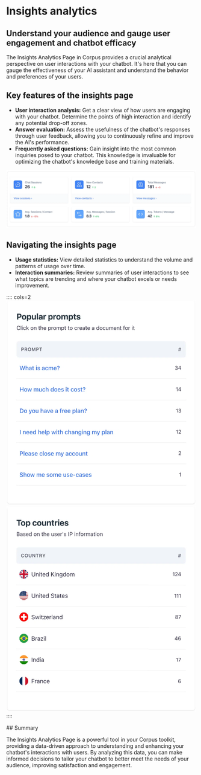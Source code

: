 # Insights analytics
## Understand your audience and gauge user engagement and chatbot efficacy

The Insights Analytics Page in Corpus provides a crucial analytical perspective on user interactions with your chatbot. It's here that you can gauge the effectiveness of your AI assistant and understand the behavior and preferences of your users.

## Key features of the insights page

- **User interaction analysis:** Get a clear view of how users are engaging with your chatbot. Determine the points of high interaction and identify any potential drop-off zones.
- **Answer evaluation:** Assess the usefulness of the chatbot's responses through user feedback, allowing you to continuously refine and improve the AI's performance.
- **Frequently asked questions:** Gain insight into the most common inquiries posed to your chatbot. This knowledge is invaluable for optimizing the chatbot's knowledge base and training materials.

![Corpus Chat: Insights stats](../media//insights-stats.webp)

## Navigating the insights page

- **Usage statistics:** View detailed statistics to understand the volume and patterns of usage over time.
- **Interaction summaries:** Review summaries of user interactions to see what topics are trending and where your chatbot excels or needs improvement.

:::: cols=2
![Corpus Chat: Insights prompts](../media//insights-prompts.webp)
![Corpus Chat: Insights geo](../media//insights-geo.webp)
::::

<div></div>
## Summary

The Insights Analytics Page is a powerful tool in your Corpus toolkit, providing a data-driven approach to understanding and enhancing your chatbot's interactions with users. By analyzing this data, you can make informed decisions to tailor your chatbot to better meet the needs of your audience, improving satisfaction and engagement.
